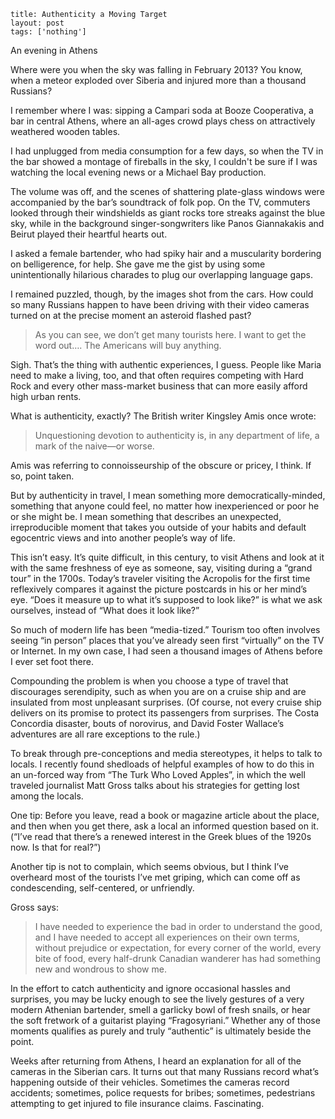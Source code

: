 ```
title: Authenticity a Moving Target
layout: post
tags: ['nothing']
```

An evening in Athens

Where were you when the sky was falling in February 2013? You know, when a meteor exploded over Siberia and injured more than a thousand Russians?

I remember where I was: sipping a Campari soda at Booze Cooperativa, a bar in central Athens, where an all-ages crowd plays chess on attractively weathered wooden tables.

I had unplugged from media consumption for a few days, so when the TV in the bar showed a montage of fireballs in the sky, I couldn't be sure if I was watching the local evening news or a Michael Bay production.

The volume was off, and the scenes of shattering plate-glass windows were accompanied by the bar’s soundtrack of folk pop. On the TV, commuters looked through their windshields as giant rocks tore streaks against the blue sky, while in the background singer-songwriters like Panos Giannakakis and Beirut played their heartful hearts out.

I asked a female bartender, who had spiky hair and a muscularity bordering on belligerence, for help. She gave me the gist by using some unintentionally hilarious charades to plug our overlapping language gaps.

I remained puzzled, though, by the images shot from the cars. How could so many Russians happen to have been driving with their video cameras turned on at the precise moment an asteroid flashed past?

 > As you can see, we don’t get many tourists here. I want to get the word out…. The Americans will buy anything.

Sigh. That’s the thing with authentic experiences, I guess. People like Maria need to make a living, too, and that often requires competing with Hard Rock and every other mass-market business that can more easily afford high urban rents.


What is authenticity, exactly? The British writer Kingsley Amis once wrote:

> Unquestioning devotion to authenticity is, in any department of life, a mark of the naive—or worse.

Amis was referring to connoisseurship of the obscure or pricey, I think. If so, point taken.

But by authenticity in travel, I mean something more democratically-minded, something that anyone could feel, no matter how inexperienced or poor he or she might be. I mean something that describes an unexpected, irreproducible moment that takes you outside of your habits and default egocentric views and into another people’s way of life.

This isn’t easy. It’s quite difficult, in this century, to visit Athens and look at it with the same freshness of eye as someone, say, visiting during a “grand tour” in the 1700s. Today’s traveler visiting the Acropolis for the first time reflexively compares it against the picture postcards in his or her mind’s eye. “Does it measure up to what it’s supposed to look like?” is what we ask ourselves, instead of “What does it look like?”

So much of modern life has been “media-tized.” Tourism too often involves seeing “in person” places that you’ve already seen first “virtually” on the TV or Internet. In my own case, I had seen a thousand images of Athens before I ever set foot there.

Compounding the problem is when you choose a type of travel that discourages serendipity, such as when you are on a cruise ship and are insulated from most unpleasant surprises. (Of course, not every cruise ship delivers on its promise to protect its passengers from surprises. The Costa Concordia disaster, bouts of norovirus, and David Foster Wallace’s adventures are all rare exceptions to the rule.)

To break through pre-conceptions and media stereotypes, it helps to talk to locals. I recently found shedloads of helpful examples of how to do this in an un-forced way from “The Turk Who Loved Apples”, in which the well traveled journalist Matt Gross talks about his strategies for getting lost among the locals.

One tip: Before you leave, read a book or magazine article about the place, and then when you get there, ask a local an informed question based on it. (“I’ve read that there’s a renewed interest in the Greek blues of the 1920s now. Is that for real?”)

Another tip is not to complain, which seems obvious, but I think I’ve overheard most of the tourists I’ve met griping, which can come off as condescending, self-centered, or unfriendly.

Gross says:

> I have needed to experience the bad in order to understand the good, and I have needed to accept all experiences on their own terms, without prejudice or expectation, for every corner of the world, every bite of food, every half-drunk Canadian wanderer has had something new and wondrous to show me.

In the effort to catch authenticity and ignore occasional hassles and surprises, you may be lucky enough to see the lively gestures of a very modern Athenian bartender, smell a garlicky bowl of fresh snails, or hear the soft fretwork of a guitarist playing “Fragosyriani.” Whether any of those moments qualifies as purely and truly “authentic” is ultimately beside the point.

Weeks after returning from Athens, I heard an explanation for all of the cameras in the Siberian cars. It turns out that many Russians record what’s happening outside of their vehicles. Sometimes the cameras record accidents; sometimes, police requests for bribes; sometimes, pedestrians attempting to get injured to file insurance claims. Fascinating.
